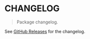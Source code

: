 # CHANGELOG

> Package changelog.

See [GitHub Releases](https://github.com/stdlib-js/iter-mapn/releases) for the changelog.
